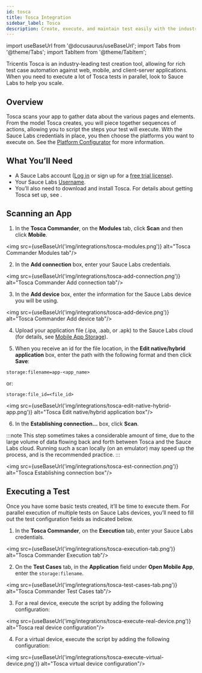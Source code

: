```yaml
---
id: tosca
title: Tosca Integration
sidebar_label: Tosca
description: Create, execute, and maintain test easily with the industry's leading model-based test platform
---
```


import useBaseUrl from '@docusaurus/useBaseUrl';
import Tabs from '@theme/Tabs';
import TabItem from '@theme/TabItem';

Tricentis Tosca is an industry-leading test creation tool, allowing for rich test case automation against web, mobile, and client-server applications. When you need to execute a lot of Tosca tests in parallel, look to Sauce Labs to help you scale.

## Overview

Tosca scans your app to gather data about the various pages and elements. From the model Tosca creates, you will piece together sequences of actions, allowing you to script the steps your test will execute. With the Sauce Labs credentials in place, you then choose the platforms you want to execute on. See the [Platform Configurator](https://saucelabs.com/platform/platform-configurator) for more information.

## What You’ll Need

* A Sauce Labs account ([Log in](https://accounts.saucelabs.com/am/XUI/#login/) or sign up for a [free trial license](https://saucelabs.com/sign-up)).
* Your Sauce Labs [Username](https://app.saucelabs.com/user-settings).
* You’ll also need to download and install Tosca. For details about getting Tosca set up, see .

## Scanning an App

1. In the **Tosca Commander**, on the **Modules** tab, click **Scan** and then click **Mobile**.

<img src={useBaseUrl('img/integrations/tosca-modules.png')} alt="Tosca Commander Modules tab"/>

2. In the **Add connection** box, enter your Sauce Labs credentials.

<img src={useBaseUrl('img/integrations/tosca-add-connection.png')} alt="Tosca Commander Add connection tab"/>

3. In the **Add device** box, enter the information for the Sauce Labs device you will be using.

<img src={useBaseUrl('img/integrations/tosca-add-device.png')} alt="Tosca Commander Add device tab"/>

4. Upload your application file (.ipa, .aab, or .apk) to the Sauce Labs cloud (for details, see [Mobile App Storage](/mobile-apps/app-storage/)).

5. When you receive an id for the file location, in the **Edit native/hybrid application** box, enter the path with the following format and then click **Save**:

`storage:filename=app-<app_name>`

or:

`storage:file_id=<file_id>`

<img src={useBaseUrl('img/integrations/tosca-edit-native-hybrid-app.png')} alt="Tosca Edit native/hybrid application box"/>

6. In the **Establishing connection...** box, click **Scan**.

:::note
This step sometimes takes a considerable amount of time, due to the large volume of data flowing back and forth between Tosca and the Sauce Labs cloud. Running such a scan locally (on an emulator) may speed up the process, and is the recommended practice.
:::

<img src={useBaseUrl('img/integrations/tosca-est-connection.png')} alt="Tosca Establishing connection box"/>

## Executing a Test
Once you have some basic tests created, it’ll be time to execute them. For parallel execution of multiple tests on Sauce Labs devices, you’ll need to fill out the test configuration fields as indicated below.

1. In the **Tosca Commander**, on the **Execution** tab, enter your Sauce Labs credentials.

<img src={useBaseUrl('img/integrations/tosca-execution-tab.png')} alt="Tosca Commander Execution tab"/>

2. On the **Test Cases** tab, in the **Application** field under **Open Mobile App**, enter the `storage:filename`.

<img src={useBaseUrl('img/integrations/tosca-test-cases-tab.png')} alt="Tosca Commander Test Cases tab"/>

3. For a real device, execute the script by adding the following configuration:

<img src={useBaseUrl('img/integrations/tosca-execute-real-device.png')} alt="Tosca real device configuration"/>

4. For a virtual device, execute the script by adding the following configuration:

<img src={useBaseUrl('img/integrations/tosca-execute-virtual-device.png')} alt="Tosca virtual device configuration"/>
